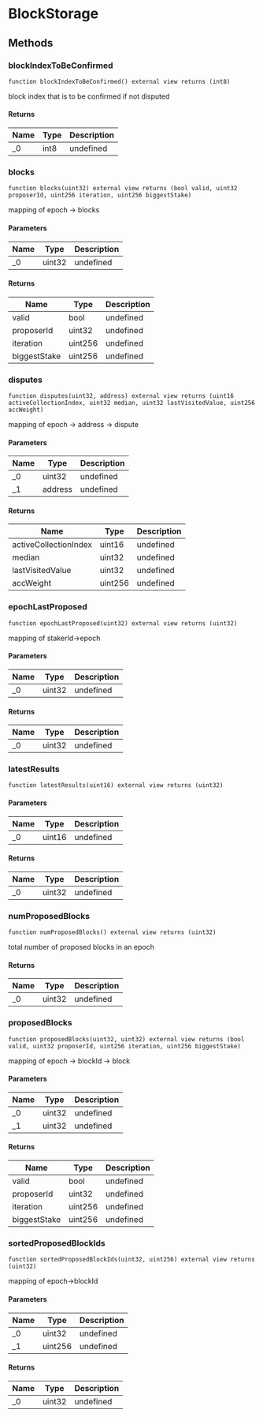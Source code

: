 # BlockStorage









## Methods

### blockIndexToBeConfirmed

```solidity
function blockIndexToBeConfirmed() external view returns (int8)
```

block index that is to be confirmed if not disputed




#### Returns

| Name | Type | Description |
|---|---|---|
| _0 | int8 | undefined

### blocks

```solidity
function blocks(uint32) external view returns (bool valid, uint32 proposerId, uint256 iteration, uint256 biggestStake)
```

mapping of  epoch -&gt; blocks



#### Parameters

| Name | Type | Description |
|---|---|---|
| _0 | uint32 | undefined

#### Returns

| Name | Type | Description |
|---|---|---|
| valid | bool | undefined
| proposerId | uint32 | undefined
| iteration | uint256 | undefined
| biggestStake | uint256 | undefined

### disputes

```solidity
function disputes(uint32, address) external view returns (uint16 activeCollectionIndex, uint32 median, uint32 lastVisitedValue, uint256 accWeight)
```

mapping of epoch -&gt; address -&gt; dispute



#### Parameters

| Name | Type | Description |
|---|---|---|
| _0 | uint32 | undefined
| _1 | address | undefined

#### Returns

| Name | Type | Description |
|---|---|---|
| activeCollectionIndex | uint16 | undefined
| median | uint32 | undefined
| lastVisitedValue | uint32 | undefined
| accWeight | uint256 | undefined

### epochLastProposed

```solidity
function epochLastProposed(uint32) external view returns (uint32)
```

mapping of stakerId-&gt;epoch



#### Parameters

| Name | Type | Description |
|---|---|---|
| _0 | uint32 | undefined

#### Returns

| Name | Type | Description |
|---|---|---|
| _0 | uint32 | undefined

### latestResults

```solidity
function latestResults(uint16) external view returns (uint32)
```





#### Parameters

| Name | Type | Description |
|---|---|---|
| _0 | uint16 | undefined

#### Returns

| Name | Type | Description |
|---|---|---|
| _0 | uint32 | undefined

### numProposedBlocks

```solidity
function numProposedBlocks() external view returns (uint32)
```

total number of proposed blocks in an epoch




#### Returns

| Name | Type | Description |
|---|---|---|
| _0 | uint32 | undefined

### proposedBlocks

```solidity
function proposedBlocks(uint32, uint32) external view returns (bool valid, uint32 proposerId, uint256 iteration, uint256 biggestStake)
```

mapping of epoch -&gt; blockId -&gt; block



#### Parameters

| Name | Type | Description |
|---|---|---|
| _0 | uint32 | undefined
| _1 | uint32 | undefined

#### Returns

| Name | Type | Description |
|---|---|---|
| valid | bool | undefined
| proposerId | uint32 | undefined
| iteration | uint256 | undefined
| biggestStake | uint256 | undefined

### sortedProposedBlockIds

```solidity
function sortedProposedBlockIds(uint32, uint256) external view returns (uint32)
```

mapping of epoch-&gt;blockId



#### Parameters

| Name | Type | Description |
|---|---|---|
| _0 | uint32 | undefined
| _1 | uint256 | undefined

#### Returns

| Name | Type | Description |
|---|---|---|
| _0 | uint32 | undefined




